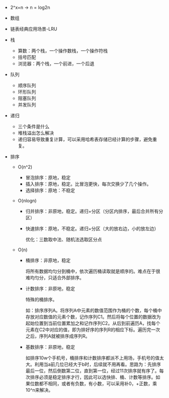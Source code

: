 - 2^x=n  -> n = log2n

- 数组

- 链表经典应用场景-LRU

- 栈
  - 算数：两个栈，一个操作数栈，一个操作符栈
  - 括号匹配
  - 浏览器：两个栈，一个前进，一个后退
  
- 队列
  - 顺序队列
  - 环形队列
  - 阻塞队列
  - 并发队列
  
- 递归
  - 三个条件是什么
  - 堆栈溢出怎么解决
  - 递归容易导致重复计算，可以采用哈希表存储已经计算的步骤，避免重复。

- 排序

  - O(n^2)

    - 冒泡排序：原地，稳定
    - 插入排序：原地，稳定。比冒泡更快，每次交换少了几个操作。
    - 选择排序：原地：不稳定

  - O(nlogn)

    - 归并排序：非原地，稳定。递归+分区（分区内排序，最后合并所有分区）
  
    - 快速排序：原地，不稳定。递归+分区（大的放右边，小的放左边）
  
      优化：三数取中法、随机法选取区分点
  
  - O(n)
  
    - 桶排序：非原地，稳定
  
      将所有数据均匀分到桶中，依次遍历桶读取就是顺序的。难点在于很难均匀分，只适合外部排序。
  
    - 计数排序：非原地，稳定
  
      特殊的桶排序。
  
      如：排序序列A。将序列A中元素的数值范围作为桶的个数，每个桶中存放对应数值的元素个数，记作序列C1。然后将每个位置的数据改为起始位置到当前位置累加之和记作序列C2。从后到前遍历A，找每个元素在C2中对应的值，即为排好序的序列R的相应下标。遍历完一次之后，序列A就被排序成序列R。
  
    - 基数排序：非原地，稳定
  
      如排序10w个手机号，桶排序和计数排序都派不上用场，手机号的值太大。利用当a前几位已经大于b时，后续就不用再看。思路为：先排序最后一位，然后倒数第二位，直到第一位，经过11次排序就有序了。每次排序必须是稳定排序才行，因此可以选快排、桶、计数等排序。如果位数都不相同，或者有负数，有小数，可以采用补0，+正数，乘10^n来解决。	